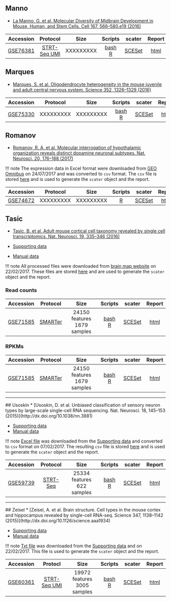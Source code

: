 ## Manno
* [La Manno, G. et al. Molecular Diversity of Midbrain Development in Mouse, Human, and Stem Cells. Cell 167, 566–580.e19 (2016)](http://dx.doi.org/10.1016/j.cell.2016.09.027)

|Accession|Protocol|Size|Scripts|scater|Report|
|:-:|:-:|:-:|:-:|:-:|:-:|
|[GSE76381](https://www.ncbi.nlm.nih.gov/geo/query/acc.cgi?acc=GSE76381)|[STRT-Seq UMI](http://dx.doi.org/10.1038/nmeth.2772)|XXXXXXXXX|[bash](https://github.com/hemberg-lab/scRNA.seq.datasets/blob/master/bash/manno.sh)<br>[R](https://github.com/hemberg-lab/scRNA.seq.datasets/blob/master/R/manno.R)|[SCESet](https://scrnaseq-public-datasets.s3.amazonaws.com/scater-objects/manno.rds)|[html](https://scrnaseq-public-datasets.s3.amazonaws.com/scater-reports/manno.html)|

## Marques
* [Marques, S. et al. Oligodendrocyte heterogeneity in the mouse juvenile and adult central nervous system. Science 352, 1326–1329 (2016)](http://dx.doi.org/10.1126/science.aaf6463)

|Accession|Protocol|Size|Scripts|scater|Report|
|:-:|:-:|:-:|:-:|:-:|:-:|
|[GSE75330](https://www.ncbi.nlm.nih.gov/geo/query/acc.cgi?acc=GSE75330)|XXXXXXXXX|XXXXXXXXX|[bash](https://github.com/hemberg-lab/scRNA.seq.datasets/blob/master/bash/marques.sh)<br>[R](https://github.com/hemberg-lab/scRNA.seq.datasets/blob/master/R/marques.R)|[SCESet](https://scrnaseq-public-datasets.s3.amazonaws.com/scater-objects/marques.rds)|[html](https://scrnaseq-public-datasets.s3.amazonaws.com/scater-reports/marques.html)|

## Romanov
* [Romanov, R. A. et al. Molecular interrogation of hypothalamic organization reveals distinct dopamine neuronal subtypes. Nat. Neurosci. 20, 176–188 (2017)](http://dx.doi.org/10.1038/nn.4462)

!!! note
    The expression data in Excel format were downloaded from [GEO Omnibus](ftp://ftp.ncbi.nlm.nih.gov/geo/series/GSE74nnn/GSE74672/suppl/GSE74672_expressed_mols_with_classes.xlsx.gz) on 24/07/2017 and was converted to `csv` format. The `csv` file is stored [here](https://s3.amazonaws.com/scrnaseq-public-datasets/manual-data/romanov/GSE74672_expressed_mols_with_classes.csv) and is used to generate the `scater` object and the report.

|Accession|Protocol|Size|Scripts|scater|Report|
|:-:|:-:|:-:|:-:|:-:|:-:|
|[GSE74672](https://www.ncbi.nlm.nih.gov/geo/query/acc.cgi?acc=GSE74672)|XXXXXXXXX|XXXXXXXXX|[R](https://github.com/hemberg-lab/scRNA.seq.datasets/blob/master/R/romanov.R)|[SCESet](https://scrnaseq-public-datasets.s3.amazonaws.com/scater-objects/romanov.rds)|[html](https://scrnaseq-public-datasets.s3.amazonaws.com/scater-reports/romanov.html)|

## Tasic
* [Tasic, B. et al. Adult mouse cortical cell taxonomy revealed by single cell transcriptomics. Nat. Neurosci. 19, 335–346 (2016)](http://dx.doi.org/10.1038/nn.4216)

* [Supporting data](http://casestudies.brain-map.org/celltax)
* [Manual data](https://scrnaseq-public-datasets.s3.amazonaws.com/index.html?prefix=manual-data/tasic/)

!!! note
    All processed files were downloaded from [brain map website](http://casestudies.brain-map.org/celltax) on 22/02/2017. These files are stored [here](https://scrnaseq-public-datasets.s3.amazonaws.com/index.html?prefix=manual-data/tasic/) and are used to generate the `scater` object and the report.

### Read counts

|Accession|Protocol|Size|Scripts|scater|Report|
|:-:|:-:|:-:|:-:|:-:|:-:|
|[GSE71585](https://www.ncbi.nlm.nih.gov/geo/query/acc.cgi?acc=GSE71585)|[SMARTer](http://www.clontech.com/US/Products/cDNA_Synthesis_and_Library_Construction/Next_Gen_Sequencing_Kits/Total_RNA-Seq/Universal_RNA_Seq_Random_Primed)|24150 features<br>1679 samples|[bash](https://github.com/hemberg-lab/scRNA.seq.datasets/blob/master/bash/tasic.sh)<br>[R](https://github.com/hemberg-lab/scRNA.seq.datasets/blob/master/R/tasic.R)|[SCESet](https://scrnaseq-public-datasets.s3.amazonaws.com/scater-objects/tasic-reads.rds)|[html](https://scrnaseq-public-datasets.s3.amazonaws.com/scater-reports/tasic-reads.html)|

### RPKMs

|Accession|Protocol|Size|Scripts|scater|Report|
|:-:|:-:|:-:|:-:|:-:|:-:|
|[GSE71585](https://www.ncbi.nlm.nih.gov/geo/query/acc.cgi?acc=GSE71585)|[SMARTer](http://www.clontech.com/US/Products/cDNA_Synthesis_and_Library_Construction/Next_Gen_Sequencing_Kits/Total_RNA-Seq/Universal_RNA_Seq_Random_Primed)|24150 features<br>1679 samples|[bash](https://github.com/hemberg-lab/scRNA.seq.datasets/blob/master/bash/tasic.sh)<br>[R](https://github.com/hemberg-lab/scRNA.seq.datasets/blob/master/R/tasic.R)|[SCESet](https://scrnaseq-public-datasets.s3.amazonaws.com/scater-objects/tasic-rpkms.rds)|[html](https://scrnaseq-public-datasets.s3.amazonaws.com/scater-reports/tasic-rpkms.html)|

<hr>
## Usoskin
* [Usoskin, D. et al. Unbiased classification of sensory neuron types by large-scale single-cell RNA sequencing. Nat. Neurosci. 18, 145–153 (2015)](http://dx.doi.org/10.1038/nn.3881)

* [Supporting data](http://linnarssonlab.org/drg/)
* [Manual data](https://scrnaseq-public-datasets.s3.amazonaws.com/index.html?prefix=manual-data/usoskin/)

!!! note
    [Excel file](https://s3.amazonaws.com/scrnaseq-public-datasets/manual-data/usoskin/Usoskin+et+al.+External+resources+Table+1.xlsx) was downloaded from the [Supporting data](http://linnarssonlab.org/drg/) and converted to `csv` format on 07/02/2017. The resulting `csv` file is stored [here](https://s3.amazonaws.com/scrnaseq-public-datasets/manual-data/usoskin/Usoskin+et+al.+External+resources+Table+1.csv) and is used to generate the `scater` object and the report.

|Accession|Protocol|Size|Scripts|scater|Report|
|:-:|:-:|:-:|:-:|:-:|:-:|
|[GSE59739](https://www.ncbi.nlm.nih.gov/geo/query/acc.cgi?acc=GSE59739)|[STRT-Seq](http://dx.doi.org/10.1038/nprot.2012.022)|25334 features<br>622 samples|[bash](https://github.com/hemberg-lab/scRNA.seq.datasets/blob/master/bash/usoskin.sh)<br>[R](https://github.com/hemberg-lab/scRNA.seq.datasets/blob/master/R/usoskin.R)|[SCESet](https://scrnaseq-public-datasets.s3.amazonaws.com/scater-objects/usoskin.rds)|[html](https://scrnaseq-public-datasets.s3.amazonaws.com/scater-reports/usoskin.html)|

<hr>
## Zeisel
* [Zeisel, A. et al. Brain structure. Cell types in the mouse cortex and hippocampus revealed by single-cell RNA-seq. Science 347, 1138–1142 (2015)](http://dx.doi.org/10.1126/science.aaa1934)

* [Supporting data](http://linnarssonlab.org/cortex/)
* [Manual data](https://scrnaseq-public-datasets.s3.amazonaws.com/index.html?prefix=manual-data/zeisel/)

!!! note
    [Txt file](https://s3.amazonaws.com/scrnaseq-public-datasets/manual-data/zeisel/expression_mRNA_17-Aug-2014.txt) was downloaded from the [Supporting data](http://linnarssonlab.org/cortex/) and on 22/02/2017. This file is used to generate the `scater` object and the report.

|Accession|Protocl|Size|Scripts|scater|Report|
|:-:|:-:|:-:|:-:|:-:|:-:|
|[GSE60361](https://www.ncbi.nlm.nih.gov/geo/query/acc.cgi?acc=GSE60361)|[STRT-Seq UMI](http://dx.doi.org/10.1038/nmeth.2772)|19972 features<br>3005 samples|[bash](https://github.com/hemberg-lab/scRNA.seq.datasets/blob/master/bash/zeisel.sh)<br>[R](https://github.com/hemberg-lab/scRNA.seq.datasets/blob/master/R/zeisel.R)|[SCESet](https://scrnaseq-public-datasets.s3.amazonaws.com/scater-objects/zeisel.rds)|[html](https://scrnaseq-public-datasets.s3.amazonaws.com/scater-reports/zeisel.html)|

